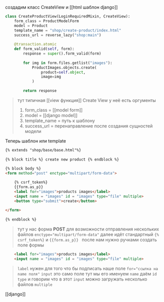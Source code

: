 создадим класс CreateView и [[html шаблон django]]
```python 
class CreateProductView(LoginRequiredMixin, CreateView):  
    form_class = ProductModelForm  
    model = Product  
    template_name = "shop/create-product/index.html"  
    success_url = reverse_lazy("shop:main")
      
    @transaction.atomic  
    def form_valid(self, form):  
        response = super().form_valid(form)  
          
        for img in form.files.getlist("images"):  
            ProductImages.objects.create(  
                product=self.object,  
                image=img  
            )  
  
        return response
```
>тут типичная [[view функция]] Create View у неё есть оргументы 
>	1. form_class = [[model form]]
>	2. model = [[django model]] 
>	3. template_name = путь к шаблону
>	4. success_url = перенаправление после создания сущностей модели

Теперь шаблон или template
```html
{% extends "shop/base/base.html"%}  
  
{% block title %} create new product {% endblock %}  
  
{% block body %}  
<form method="post" enctype="multipart/form-data"> 

    {% csrf_token%}  
    {{form.as_p}}  
    <label for="images">products images</label>  
    <input name = "images" id = "images" type="file" multiple>  
    <button type="submit">create</button>  
  
</form>  
  
{% endblock %}
```
>тут у нас форма **POST** для возможности отправления нескольких файлов
>`enctype="multipart/form-data"`
>далее идёт стандартный `{% csrf_token%}` и `{{form.as_p}} `
>после нам нужно ручками создать поле формы
```html
	<label for="images">products images</label>  
    <input name = "images" id = "images" type="file" multiple> 
```
>`label` нужен для того что бы подписать наше поле 
>`for="ссылка на name поля"`
>`input` это само поле тут мы его именуем `name` даём `id` `type`
>и говорим что в этот `input` можно загружать несколько  файлов `multiple`



[[django]] 
